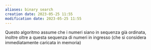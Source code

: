 ```yaml
---
aliases: binary search
creation date: 2023-05-25 11:55
modification date: 2023-05-25 11:55
---
```


Questo algoritmo assume che i numeri siano in sequenza già ordinata, inoltre oltre a questa sequenza di numeri in ingresso (che si considera immediatamente caricata in memoria)
